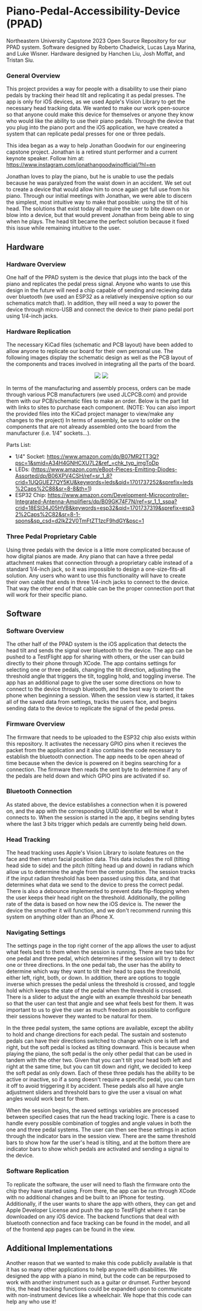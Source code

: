 # Piano-Pedal-Accessibility-Device (PPAD)
Northeastern University Capstone 2023 Open Source Repository for our PPAD system. Software designed by Roberto Chadwick, Lucas Laya Marina, and Luke Wisner. Hardware designed by Hanchen Liu, Josh Moffat, and Tristan Siu.

### General Overview
This project provides a way for people with a disability to use their piano pedals by tracking their head tilt and replicating it as pedal presses. The app is only for iOS devices, as we used Apple's Vision Library to get the necessary head tracking data. We wanted to make our work open-source so that anyone could make this device for themselves or anyone they know who would like the ability to use their piano pedals. Through the device that you plug into the piano port and the iOS application, we have created a system that can replicate pedal presses for one or three pedals. 

This idea began as a way to help Jonathan Goodwin for our engineering capstone project. Jonathan is a retired stunt performer and a current keynote speaker. Follow him at: https://www.instagram.com/jonathangoodwinofficial/?hl=en

Jonathan loves to play the piano, but he is unable to use the pedals because he was paralyzed from the waist down in an accident. We set out to create a device that would allow him to once again get full use from his piano. Through our initial meetings with Jonathan, we were able to discern the simplest, most intuitive way to make that possible: using the tilt of his head. The solutions that exist today all require the user to bite down on or blow into a device, but that would prevent Jonathan from being able to sing when he plays. The head tilt became the perfect solution because it fixed this issue while remaining intuitive to the user.

## Hardware
### Hardware Overview
One half of the PPAD system is the device that plugs into the back of the piano and replicates the pedal press signal. Anyone who wants to use this design in the future will need a chip capable of sending and recieving data over bluetooth (we used an ESP32 as a relatively inexpensive option so our schematics match that). In addition, they will need a way to power the device through micro-USB and connect the device to their piano pedal port using 1/4-inch jacks.

### Hardware Replication
The necessary KiCad files (schematic and PCB layout) have been added to allow anyone to replicate our board for their own personal use. The following images display the schematic design as well as the PCB layout of the components and traces involved in integrating all the parts of the board. 

<p align="center">
<img src="HardwareFiles/schematic.png" />
<img src="HardwareFiles/boardDesign.png" />
</p>

In terms of the manufacturing and assembly process, orders can be made through various PCB manufacturers (we used JLCPCB.com) and provide them with our PCB/schematic files to make an order. Below is the part list with links to sites to purchase each component. (NOTE: You can also import the provided files into the KiCad project manager to view/make any changes to the project) In terms of assembly, be sure to solder on the components that are not already assembled onto the board from the manufacturer (i.e. 1/4" sockets...).

Parts List:
- 1/4" Socket: https://www.amazon.com/dp/B07MR2TT3Q?psc=1&smid=A34H4GNHCXU7L2&ref_=chk_typ_imgToDp
- LEDs: (https://www.amazon.com/eBoot-Pieces-Emitting-Diodes-Assorted/dp/B06XPV4CSH/ref=sr_1_8?crid=1UQGUEZ7QY5KU&keywords=leds&qid=1701737252&sprefix=leds%2Caps%2C88&sr=8-8&th=1)
- ESP32 Chip: https://www.amazon.com/Development-Microcontroller-Integrated-Antenna-Amplifiers/dp/B09GK74F7N/ref=sr_1_1_sspa?crid=18ESI34J05HVB&keywords=esp32&qid=1701737319&sprefix=esp32%2Caps%2C82&sr=8-1-spons&sp_csd=d2lkZ2V0TmFtZT1zcF9hdGY&psc=1

### Three Pedal Proprietary Cable
Using three pedals with the device is a little more complicated because of how digital pianos are made. Any piano that can have a three pedal attachment makes that connection through a proprietary cable instead of a standard 1/4-inch jack, so it was impossible to design a one-size-fits-all solution. Any users who want to use this functionality will have to create their own cable that ends in three 1/4-inch jacks to connect to the device. That way the other end of that cable can be the proper connection port that will work for their specific piano.

## Software
### Software Overview
The other half of the PPAD system is the iOS application that detects the head tilt and sends the signal over bluetooth to the device. The app can be pushed to a TestFlight app for sharing with others, or the user can build directly to their phone through XCode. The app contains settings for selecting one or three pedals, changing the tilt direction, adjusting the threshold angle that triggers the tilt, toggling hold, and toggling inverse. The app has an additional page to give the user some directions on how to connect to the device through bluetooth, and the best way to orient the phone when beginning a session. When the session view is started, it takes all of the saved data from settings, tracks the users face, and begins sending data to the device to replicate the signal of the pedal press.

### Firmware Overview
The firmware that needs to be uploaded to the ESP32 chip also exists within this repository. It activates the necessary GPIO pins when it recieves the packet from the application and it also contains the code necessary to establish the bluetooth connection. The app needs to be open ahead of time because when the device is powered on it begins searching for a connection. The firmware then reads the sent byte to determine if any of the pedals are held down and which GPIO pins are activated if so.

### Bluetooth Connection
As stated above, the device establishes a connection when it is powered on, and the app with the corresponding UUID identifier will be what it connects to. When the session is started in the app, it begins sending bytes where the last 3 bits trigger which pedals are currently being held down. 

### Head Tracking
The head tracking uses Apple's Vision Library to isolate features on the face and then return facial position data. This data includes the roll (tilting head side to side) and the pitch (tilting head up and down) in radians which allow us to determine the angle from the center position. The session tracks if the input radian threshold has been passed using this data, and that determines what data we send to the device to press the correct pedal. There is also a debounce implemented to prevent data flip-flopping when the user keeps their head right on the threshold. Additionally, the polling rate of the data is based on how new the iOS device is. The newer the device the smoother it will function, and we don't recommend running this system on anything older than an iPhone X.

### Navigating Settings
The settings page in the top right corner of the app allows the user to adjust what feels best to them when the session is running. There are two tabs for one pedal and three pedal, which determines if the session will try to detect one or three directions. In the one pedal tab, the user has the ability to determine which way they want to tilt their head to pass the threshold, either left, right, both, or down. In addition, there are options to toggle inverse which presses the pedal unless the threshold is crossed, and toggle hold which keeps the state of the pedal when the threshold is crossed. There is a slider to adjust the angle with an example threshold bar beneath so that the user can test that angle and see what feels best for them. It was important to us to give the user as much freedom as possible to configure their sessions however they wanted to be natural for them.

In the three pedal system, the same options are available, except the ability to hold and change directions for each pedal. The sustain and sostenuto pedals can have their directions switched to change which one is left and right, but the soft pedal is locked as tilting downward. This is because when playing the piano, the soft pedal is the only other pedal that can be used in tandem with the other two. Given that you can't tilt your head both left and right at the same time, but you can tilt down and right, we decided to keep the soft pedal as only down. Each of these three pedals has the ability to be active or inactive, so if a song doesn't require a specific pedal, you can turn it off to avoid triggering it by accident. These pedals also all have angle adjustment sliders and threshold bars to give the user a visual on what angles would work best for them.

When the session begins, the saved settings variables are processed between specified cases that run the head tracking logic. There is a case to handle every possible combination of toggles and angle values in both the one and three pedal systems. The user can then see these settings in action through the indicator bars in the session view. There are the same threshold bars to show how far the user's head is tilting, and at the bottom there are indicator bars to show which pedals are activated and sending a signal to the device.

### Software Replication
To replicate the software, the user will need to flash the firmware onto the chip they have started using. From there, the app can be run through XCode with no additional changes and be built to an IPhone for testing. Additionally, if the user wants to share the app with others, they can get and Apple Developer License and push the app to TestFlight where it can be downloaded on any iOS device. The backend functions that deal with bluetooth connection and face tracking can be found in the model, and all of the frontend app pages can be found in the view. 

## Additional Implementations 
Another reason that we wanted to make this code publiclly available is that it has so many other applications to help anyone with disabilities. We designed the app with a piano in mind, but the code can be repurposed to work with another instrument such as a guitar or drumset. Further beyond this, the head tracking functions could be expanded upon to communicate with non-instrument devices like a wheelchair. We hope that this code can help any who use it!
